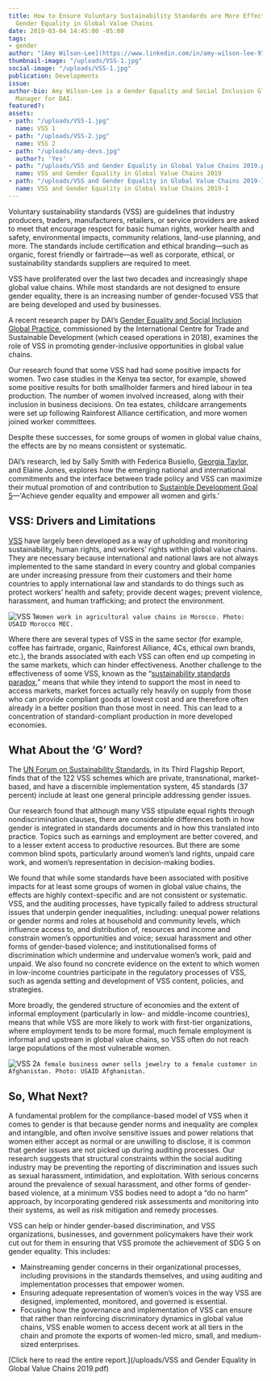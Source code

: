 ```yaml
---
title: How to Ensure Voluntary Sustainability Standards are More Effective in Promoting
  Gender Equality in Global Value Chains
date: 2019-03-04 14:45:00 -05:00
tags:
- gender
author: "[Amy Wilson-Lee](https://www.linkedin.com/in/amy-wilson-lee-97a4bab4/)"
thumbnail-image: "/uploads/VSS-1.jpg"
social-image: "/uploads/VSS-1.jpg"
publication: Developments
issue: 
author-bio: Amy Wilson-Lee is a Gender Equality and Social Inclusion Global Practice
  Manager for DAI.
featured?: 
assets:
- path: "/uploads/VSS-1.jpg"
  name: VSS 1
- path: "/uploads/VSS-2.jpg"
  name: VSS 2
- path: "/uploads/amy-devs.jpg"
  author?: 'Yes'
- path: "/uploads/VSS and Gender Equality in Global Value Chains 2019.pdf"
  name: VSS and Gender Equality in Global Value Chains 2019
- path: "/uploads/VSS and Gender Equality in Global Value Chains 2019-1.pdf"
  name: VSS and Gender Equality in Global Value Chains 2019-1
---
```


Voluntary sustainability standards (VSS) are guidelines that industry producers, traders, manufacturers, retailers, or service providers are asked to meet that encourage respect for basic human rights, worker health and safety, environmental impacts, community relations, land-use planning, and more. The standards include certification and ethical branding—such as organic, forest friendly or fairtrade—as well as corporate, ethical, or sustainability standards suppliers are required to meet.

VSS have proliferated over the last two decades and increasingly shape global value chains. While most standards are not designed to ensure gender equality, there is an increasing number of gender-focused VSS that are being developed and used by businesses.
 





A recent research paper by DAI’s [Gender Equality and Social Inclusion Global Practice](https://www.dai.com/our-work/solutions/economic-growth-solutions/gender), commissioned by the International Centre for Trade and Sustainable Development (which ceased operations in 2018), examines the role of VSS in promoting gender-inclusive opportunities in global value chains.
 
Our research found that some VSS had had some positive impacts for women. Two case studies in the Kenya tea sector, for example, showed some positive results for both smallholder farmers and hired labour in tea production. The number of women involved increased, along with their inclusion in business decisions. On tea estates, childcare arrangements were set up following Rainforest Alliance certification, and more women joined worker committees. 

Despite these successes, for some groups of women in global value chains, the effects are by no means consistent or systematic.

DAI’s research, led by Sally Smith with Federica Busiello, [Georgia Taylor](https://www.dai.com/who-we-are/our-team/georgia-taylor), and Elaine Jones, explores how the emerging national and international commitments and the interface between trade policy and VSS can maximize their mutual promotion of and contribution to [Sustainble Development Goal 5](http://www.unwomen.org/en/digital-library/multimedia/2017/7/infographic-spotlight-on-sdg-5)—'Achieve gender equality and empower all women and girls.’

## VSS: Drivers and Limitations

[VSS](https://www.iisd.org/library/promoting-gender-equality-foreign-agricultural-investments-lessons-voluntary-sustainability) have largely been developed as a way of upholding and monitoring sustainability, human rights, and workers’ rights within global value chains. They are necessary because international and national laws are not always implemented to the same standard in every country and global companies are under increasing pressure from their customers and their home countries to apply international law and standards to do things such as protect workers’ health and safety; provide decent wages; prevent violence, harassment, and human trafficking; and protect the environment.

![VSS 1](/uploads/VSS-1.jpg)`Women work in agricultural value chains in Morocco. Photo: USAID Morocco MEC.`

Where there are several types of VSS in the same sector (for example, coffee has fairtrade, organic, Rainforest Alliance, 4Cs, ethical own brands, etc.), the brands associated with each VSS can often end up competing in the same markets, which can hinder effectiveness. Another challenge to the effectiveness of some VSS, known as the “[sustainability standards paradox](https://www.iisd.org/pdf/2014/ssi_2014.pdf),” means that while they intend to support the most in need to access markets, market forces actually rely heavily on supply from those who can provide compliant goods at lowest cost and are therefore often already in a better position than those most in need. This can lead to a concentration of standard-compliant production in more developed economies. 

## What About the ‘G’ Word?

The [UN Forum on Sustainability Standards](https://unfss.org/), in its Third Flagship Report, finds that of the 122 VSS schemes which are private, transnational, market-based, and have a discernible implementation system, 45 standards (37 percent) include at least one general principle addressing gender issues.

Our research found that although many VSS stipulate equal rights through nondiscrimination clauses, there are considerable differences both in how gender is integrated in standards documents and in how this translated into practice. Topics such as earnings and employment are better covered, and to a lesser extent access to productive resources. But there are some common blind spots, particularly around women’s land rights, unpaid care work, and women’s representation in decision-making bodies. 

We found that while some standards have been associated with positive impacts for at least some groups of women in global value chains, the effects are highly context-specific and are not consistent or systematic. VSS, and the auditing processes, have typically failed to address structural issues that underpin gender inequalities, including: unequal power relations or gender norms and roles at household and community levels, which influence access to, and distribution of, resources and income and constrain women’s opportunities and voice; sexual harassment and other forms of gender-based violence; and institutionalised forms of discrimination which undermine and undervalue women’s work, paid and unpaid. We also found no concrete evidence on the extent to which women in low-income countries participate in the regulatory processes of VSS, such as agenda setting and development of VSS content, policies, and strategies.  

More broadly, the gendered structure of economies and the extent of informal employment (particularly in low- and middle-income countries), means that while VSS are more likely to work with first-tier organizations, where employment tends to be more formal, much female employment is informal and upstream in global value chains, so VSS often do not reach large populations of the most vulnerable women. 

![VSS 2](/uploads/VSS-2.jpg)`A female business owner sells jewelry to a female customer in Afghanistan. Photo: USAID Afghanistan.` 

## So, What Next?

A fundamental problem for the compliance-based model of VSS when it comes to gender is that because gender norms and inequality are complex and intangible, and often involve sensitive issues and power relations that women either accept as normal or are unwilling to disclose, it is common that gender issues are not picked up during auditing processes. Our research suggests that structural constraints within the social auditing industry may be preventing the reporting of discrimination and issues such as sexual harassment, intimidation, and exploitation. With serious concerns around the prevalence of sexual harassment, and other forms of gender-based violence, at a minimum VSS bodies need to adopt a “do no harm” approach, by incorporating gendered risk assessments and monitoring into their systems, as well as risk mitigation and remedy processes. 

VSS can help or hinder gender-based discrimination, and VSS organizations, businesses, and government policymakers have their work cut out for them in ensuring that VSS promote the achievement of SDG 5 on gender equality. This includes:

* Mainstreaming gender concerns in their organizational processes, including provisions in the standards themselves, and using auditing and implementation processes that empower women.
* Ensuring adequate representation of women’s voices in the way VSS are designed, implemented, monitored, and governed is essential.
* Focusing how the governance and implementation of VSS can ensure that rather than reinforcing discriminatory dynamics in global value chains, VSS enable women to access decent work at all tiers in the chain and promote the exports of women-led micro, small, and medium-sized enterprises.

[Click here to read the entire report.](/uploads/VSS and Gender Equality in Global Value Chains 2019.pdf)